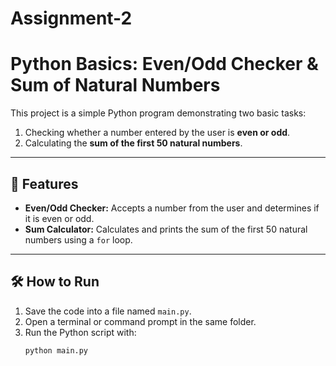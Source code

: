 # Assignment-2
# Python Basics: Even/Odd Checker & Sum of Natural Numbers

This project is a simple Python program demonstrating two basic tasks:

1. Checking whether a number entered by the user is **even or odd**.
2. Calculating the **sum of the first 50 natural numbers**.

---

## 🚀 Features
- **Even/Odd Checker:** Accepts a number from the user and determines if it is even or odd.
- **Sum Calculator:** Calculates and prints the sum of the first 50 natural numbers using a `for` loop.

---

## 🛠️ How to Run
1. Save the code into a file named `main.py`.  
2. Open a terminal or command prompt in the same folder.  
3. Run the Python script with:
   ```bash
   python main.py
